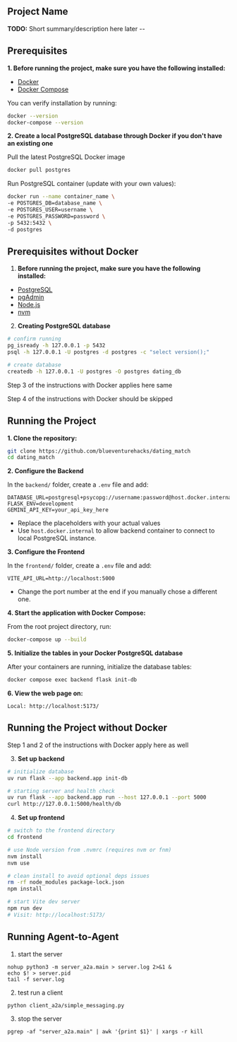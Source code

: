 ## Project Name

**TODO:** Short summary/description here later --


## Prerequisites

**1. Before running the project, make sure you have the following installed:**

- [Docker](https://docs.docker.com/get-docker/)
- [Docker Compose](https://docs.docker.com/compose/install/)

You can verify installation by running:

```bash
docker --version
docker-compose --version
```

**2. Create a local PostgreSQL database through Docker if you don't have an existing one**

Pull the latest PostgreSQL Docker image
```bash
docker pull postgres
```

Run PostgreSQL container (update with your own values):
```bash
docker run --name container_name \
-e POSTGRES_DB=database_name \
-e POSTGRES_USER=username \
-e POSTGRES_PASSWORD=password \
-p 5432:5432 \
-d postgres
```

## Prerequisites without Docker

1. **Before running the project, make sure you have the following installed:**
- [PostgreSQL](https://www.postgresql.org/download/)
- [pgAdmin](https://www.pgadmin.org/download/)
- [Node.js](https://nodejs.org/en/download/)
- [nvm](https://github.com/nvm-sh/nvm)

2. **Creating PostgreSQL database**
```bash
# confirm running
pg_isready -h 127.0.0.1 -p 5432
psql -h 127.0.0.1 -U postgres -d postgres -c "select version();"

# create database
createdb -h 127.0.0.1 -U postgres -O postgres dating_db
```

Step 3 of the instructions with Docker applies here same

Step 4 of the instructions with Docker should be skipped

## Running the Project

**1. Clone the repository:**

```bash
git clone https://github.com/blueventurehacks/dating_match
cd dating_match
```

**2. Configure the Backend**

In the `backend/` folder, create a `.env` file and add:

```
DATABASE_URL=postgresql+psycopg://username:password@host.docker.internal:5432/database_name
FLASK_ENV=development
GEMINI_API_KEY=your_api_key_here
```

- Replace the placeholders with your actual values
- Use `host.docker.internal` to allow backend container to connect to local PostgreSQL instance.

**3. Configure the Frontend**

In the `frontend/` folder, create a `.env` file and add:

```env
VITE_API_URL=http://localhost:5000
```

- Change the port number at the end if you manually chose a different one.

**4. Start the application with Docker Compose:**

From the root project directory, run:
```bash
docker-compose up --build
```

**5. Initialize the tables in your Docker PostgreSQL database**

After your containers are running, initialize the database tables:
```bash
docker compose exec backend flask init-db
```

**6. View the web page on:**
```
Local: http://localhost:5173/
```

## Running the Project without Docker

Step 1 and 2 of the instructions with Docker apply here as well

3. **Set up backend**
```bash
# initialize database
uv run flask --app backend.app init-db

# starting server and health check
uv run flask --app backend.app run --host 127.0.0.1 --port 5000
curl http://127.0.0.1:5000/health/db
```

4. **Set up frontend**
```bash
# switch to the frontend directory
cd frontend

# use Node version from .nvmrc (requires nvm or fnm)
nvm install
nvm use

# clean install to avoid optional deps issues
rm -rf node_modules package-lock.json
npm install

# start Vite dev server
npm run dev
# Visit: http://localhost:5173/
```

## Running Agent-to-Agent
1. start the server
```
nohup python3 -m server_a2a.main > server.log 2>&1 &
echo $! > server.pid
tail -f server.log
```
2. test run a client
```
python client_a2a/simple_messaging.py
```
3. stop the server
```
pgrep -af "server_a2a.main" | awk '{print $1}' | xargs -r kill
```
